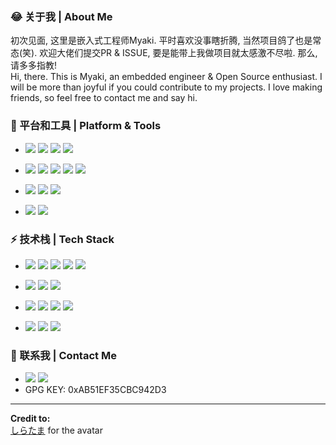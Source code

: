 ### 😂 关于我 | About Me  

初次见面, 这里是嵌入式工程师Myaki. 平时喜欢没事瞎折腾, 当然项目鸽了也是常态(笑). 欢迎大佬们提交PR & ISSUE, 要是能带上我做项目就太感激不尽啦. 那么, 请多多指教!  
Hi, there. This is Myaki, an embedded engineer & Open Source enthusiast. I will be more than joyful if you could contribute to my projects. I love making friends, so feel free to contact me and say hi.

### 🔧 平台和工具 | Platform & Tools

* ![](https://img.shields.io/badge/NixOS-5277C3?style=flat&logo=nixos&logoColor=ffffff)
![](https://img.shields.io/badge/ArchLinux-1793D1?style=flat&logo=archlinux&logoColor=ffffff)
![](https://img.shields.io/badge/Ubuntu-20.04-E95420?style=flat&logo=ubuntu&logoColor=E95420)
![](https://img.shields.io/badge/Windows-10-2376bc?style=flat&logo=windows&logoColor=2376bc)

* ![](https://img.shields.io/badge/Vim-019733?style=flat&logo=vim&logoColor=ffffff)
![](https://img.shields.io/badge/Visual%20Studio%20Code-007ACC?style=flat&logo=visual-studio-code&logoColor=ffffff)
![](https://img.shields.io/badge/CLion-000000?style=flat&logo=clion&logoColor=ffffff)
![](https://img.shields.io/badge/PyCharm%20CE-000000?style=flat&logo=pycharm&logoColor=ffffff)
![](https://img.shields.io/badge/IntelliJ%20IDEA%20CE-000000?style=flat&logo=IntelliJ-IDEA&logoColor=ffffff)

* ![](https://img.shields.io/badge/Blender-F5792A?style=flat&logo=blender&logoColor=ffffff)
![](https://img.shields.io/badge/FreeCAD-808080?style=flat)
![](https://img.shields.io/badge/KiCad-808080?style=flat)

* ![](https://img.shields.io/badge/-Git-333333?style=flat&logo=git)
![](https://img.shields.io/badge/-Markdown-333333?style=flat&logo=markdown)

### ⚡ 技术栈 | Tech Stack

* ![](https://img.shields.io/badge/-Python-3776AB?style=flat&logo=python&logoColor=ffffff)
![](https://img.shields.io/badge/-C/C++-A8B9CC?style=flat&logo=c&logoColor=ffffff)
![](https://img.shields.io/badge/-Assembly-808080?style=flat)
![](https://img.shields.io/badge/-Java-007396?style=flat&logo=Java&logoColor=ffffff)
![](https://img.shields.io/badge/-PHP-777BB4?style=flat&logo=php&logoColor=ffffff)

* ![](https://img.shields.io/badge/-ROS-22314E?style=flat&logo=ros&logoColor=ffffff)
![](https://img.shields.io/badge/-Docker-2496ED?style=flat&logo=docker&logoColor=ffffff)
![](https://img.shields.io/badge/-flask-000000?style=flat&logo=flask&logoColor=ffffff)

* ![](https://img.shields.io/badge/-RISC%20V-808080?style=flat)
![](https://img.shields.io/badge/-MCS%2051-808080?style=flat)
![](https://img.shields.io/badge/-AVR-808080?style=flat)
![](https://img.shields.io/badge/-Cortex%20M3/M4F-808080?style=flat)

* ![](https://img.shields.io/badge/-RT%20Thread-808080?style=flat)
![](https://img.shields.io/badge/-FreeRTOS-808080?style=flat)
![](https://img.shields.io/badge/-QT-808080?style=flat)

### 💬 联系我 | Contact Me

* [![](https://img.shields.io/badge/Telegram-myaki_moe-FFB6C1?style=flat&logo=telegram&logoColor=26A5E4)](https://t.me/myaki_moe)
[![](https://img.shields.io/badge/Mail-i@myaki.moe-FFB6C1?style=flat&logo=gmail&logoColor=EA4335)](i@myaki.moe)
* GPG KEY: 0xAB51EF35CBC942D3

---
**Credit to:**  
[しらたま](https://twitter.com/shiratamacaron) for the avatar
